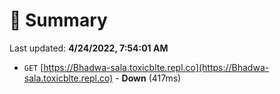 # 📖 Summary
Last updated: **4/24/2022, 7:54:01 AM**

- `GET` [https://Bhadwa-sala.toxicblte.repl.co](https://Bhadwa-sala.toxicblte.repl.co) - **Down** (417ms)
